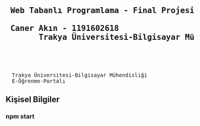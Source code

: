 <pre>
  <h2> Web Tabanlı Programlama - Final Projesi  
  <br> Caner Akın - 1191602618   
       Trakya Üniversitesi-Bilgisayar Mühendisliği </br></h2>
  

  
  <a>Trakya Üniversitesi-Bilgisayar Mühendisliği </a>
  E-Öğrenme-Portalı   
</pre>
<h2>  Kişisel Bilgiler </h2>

### npm start
